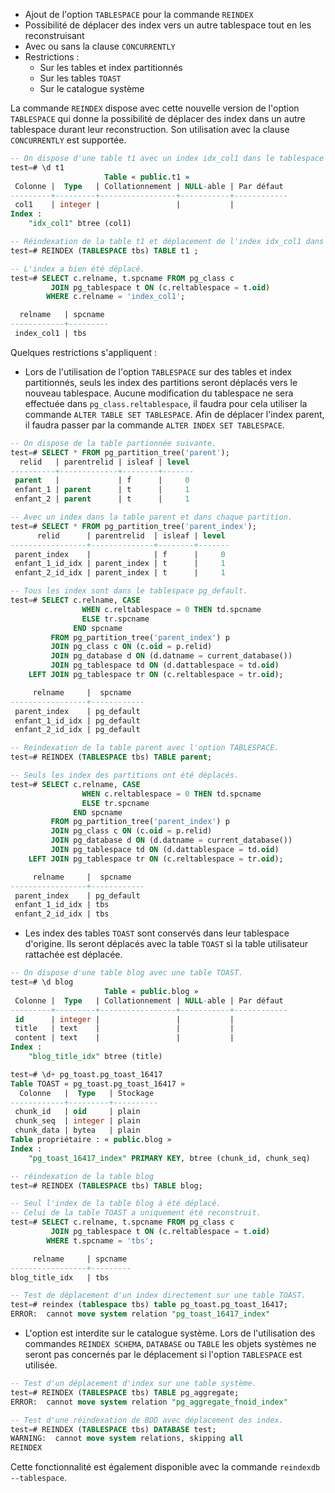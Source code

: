 <!--
Les commits sur ce sujet sont :

* https://commitfest.postgresql.org/32/2269/
* https://git.postgresql.org/gitweb/?p=postgresql.git;a=commit;h=c5b286047cd698021e57a527215b48865fd4ad4e
* https://commitfest.postgresql.org/32/3009/
* https://git.postgresql.org/gitweb/?p=postgresql.git;a=commit;h=
* https://commitfest.postgresql.org/31/2849/
* https://commitfest.postgresql.org/32/2940/

Discussion

* https://gitlab.dalibo.info/formation/workshops/-/issues/107

-->

<div class="slide-content">

* Ajout de l'option `TABLESPACE` pour la commande `REINDEX`
* Possibilité de déplacer des index vers un autre tablespace tout en les reconstruisant
* Avec ou sans la clause `CONCURRENTLY`
* Restrictions :
    * Sur les tables et index partitionnés
    * Sur les tables `TOAST`
    * Sur le catalogue système

</div>

<div class="notes">

La commande `REINDEX` dispose avec cette nouvelle version de l'option `TABLESPACE` qui donne la possibilité de déplacer des index 
dans un autre tablespace durant leur reconstruction. Son utilisation avec la clause `CONCURRENTLY` est supportée.

```sql
-- On dispose d'une table t1 avec un index idx_col1 dans le tablespace pg_default.
test=# \d t1
                     Table « public.t1 »
 Colonne |  Type   | Collationnement | NULL-able | Par défaut  
---------+---------+-----------------+-----------+------------
 col1    | integer |                 |           |            
Index :
    "idx_col1" btree (col1)

-- Réindexation de la table t1 et déplacement de l'index idx_col1 dans le tablespace tbs.
test=# REINDEX (TABLESPACE tbs) TABLE t1 ;

-- L'index a bien été déplacé.
test=# SELECT c.relname, t.spcname FROM pg_class c 
         JOIN pg_tablespace t ON (c.reltablespace = t.oid) 
        WHERE c.relname = 'index_col1';

  relname   | spcname 
------------+---------
 index_col1 | tbs
```

Quelques restrictions s'appliquent :

* Lors de l'utilisation de l'option `TABLESPACE` sur des tables et index partitionnés, seuls les index des partitions seront déplacés vers le nouveau
tablespace. Aucune modification du tablespace ne sera effectuée dans `pg_class.reltablespace`, il faudra pour cela utiliser la commande `ALTER TABLE SET TABLESPACE`.
Afin de déplacer l'index parent, il faudra passer par la commande `ALTER INDEX SET TABLESPACE`.

```sql
-- On dispose de la table partionnée suivante.
test=# SELECT * FROM pg_partition_tree('parent');
  relid   | parentrelid | isleaf | level 
----------+-------------+--------+-------
 parent   |             | f      |     0
 enfant_1 | parent      | t      |     1
 enfant_2 | parent      | t      |     1

-- Avec un index dans la table parent et dans chaque partition.
test=# SELECT * FROM pg_partition_tree('parent_index');
      relid      | parentrelid  | isleaf | level 
-----------------+--------------+--------+-------
 parent_index    |              | f      |     0
 enfant_1_id_idx | parent_index | t      |     1
 enfant_2_id_idx | parent_index | t      |     1

-- Tous les index sont dans le tablespace pg_default.
test=# SELECT c.relname, CASE 
                WHEN c.reltablespace = 0 THEN td.spcname 
                ELSE tr.spcname
              END spcname
         FROM pg_partition_tree('parent_index') p
         JOIN pg_class c ON (c.oid = p.relid)
         JOIN pg_database d ON (d.datname = current_database())
         JOIN pg_tablespace td ON (d.dattablespace = td.oid)
    LEFT JOIN pg_tablespace tr ON (c.reltablespace = tr.oid);

     relname     |  spcname   
-----------------+------------
 parent_index    | pg_default
 enfant_1_id_idx | pg_default
 enfant_2_id_idx | pg_default

-- Reindexation de la table parent avec l'option TABLESPACE.
test=# REINDEX (TABLESPACE tbs) TABLE parent;

-- Seuls les index des partitions ont été déplacés.
test=# SELECT c.relname, CASE 
                WHEN c.reltablespace = 0 THEN td.spcname 
                ELSE tr.spcname
              END spcname
         FROM pg_partition_tree('parent_index') p
         JOIN pg_class c ON (c.oid = p.relid)
         JOIN pg_database d ON (d.datname = current_database())
         JOIN pg_tablespace td ON (d.dattablespace = td.oid)
    LEFT JOIN pg_tablespace tr ON (c.reltablespace = tr.oid);

     relname     |  spcname   
-----------------+------------
 parent_index    | pg_default
 enfant_1_id_idx | tbs
 enfant_2_id_idx | tbs
```

* Les index des tables `TOAST` sont conservés dans leur tablespace d'origine. Ils seront
  déplacés avec la table `TOAST` si la table utilisateur rattachée est déplacée.

```sql
-- On dispose d'une table blog avec une table TOAST.
test=# \d blog
                     Table « public.blog »
 Colonne |  Type   | Collationnement | NULL-able | Par défaut 
---------+---------+-----------------+-----------+------------
 id      | integer |                 |           |            
 title   | text    |                 |           |            
 content | text    |                 |           |            
Index :
    "blog_title_idx" btree (title)

test=# \d+ pg_toast.pg_toast_16417
Table TOAST « pg_toast.pg_toast_16417 »
  Colonne   |  Type   | Stockage 
------------+---------+----------
 chunk_id   | oid     | plain
 chunk_seq  | integer | plain
 chunk_data | bytea   | plain
Table propriétaire : « public.blog »
Index :
    "pg_toast_16417_index" PRIMARY KEY, btree (chunk_id, chunk_seq)

-- réindexation de la table blog
test=# REINDEX (TABLESPACE tbs) TABLE blog;

-- Seul l'index de la table blog à été déplacé.
-- Celui de la table TOAST a uniquement été reconstruit.
test=# SELECT c.relname, t.spcname FROM pg_class c 
         JOIN pg_tablespace t ON (c.reltablespace = t.oid)
        WHERE t.spcname = 'tbs';

     relname     | spcname 
-----------------+---------
blog_title_idx   | tbs

-- Test de déplacement d'un index directement sur une table TOAST.
test=# reindex (tablespace tbs) table pg_toast.pg_toast_16417;
ERROR:  cannot move system relation "pg_toast_16417_index"
```

* L'option est interdite sur le catalogue système. Lors de l'utilisation des commandes `REINDEX SCHEMA`, `DATABASE` ou `TABLE` les objets systèmes ne seront pas concernés par le déplacement si l'option `TABLESPACE` est utilisée.

```sql
-- Test d'un déplacement d'index sur une table système.
test=# REINDEX (TABLESPACE tbs) TABLE pg_aggregate;
ERROR:  cannot move system relation "pg_aggregate_fnoid_index"

-- Test d'une réindexation de BDD avec déplacement des index.
test=# REINDEX (TABLESPACE tbs) DATABASE test;
WARNING:  cannot move system relations, skipping all
REINDEX
```

Cette fonctionnalité est également disponible avec la commande `reindexdb --tablespace`.

</div>
